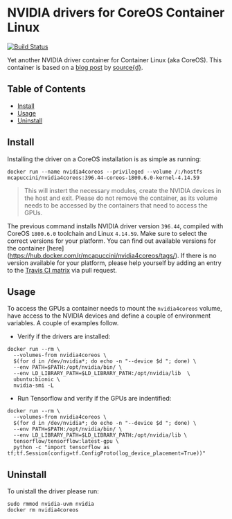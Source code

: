 # NVIDIA drivers for CoreOS Container Linux
[![Build Status](https://travis-ci.org/mcapuccini/nvidia4coreos.svg?branch=master)](https://travis-ci.org/mcapuccini/nvidia4coreos)

Yet another NVIDIA driver container for Container Linux (aka CoreOS). This container is based on a [blog post](https://blog.sourced.tech/post/docker_coreos_gpu_deep_learning/) by [source{d}](https://sourced.tech/).

## Table of Contents

- [Install](#install)
- [Usage](#usage)
- [Uninstall](#uninstall)

## Install
Installing the driver on a CoreOS installation is as simple as running:

```
docker run --name nvidia4coreos --privileged --volume /:/hostfs mcapuccini/nvidia4coreos:396.44-coreos-1800.6.0-kernel-4.14.59
```
> This will instert the necessary modules, create the NVIDIA devices in the host and exit. Please do not remove the container, as its volume needs to be accessed by the containers that need to access the GPUs.

The previous command installs NVIDIA driver version `396.44`, compiled with CoreOS `1800.6.0` toolchain and Linux `4.14.59`. Make sure to select the correct versions for your platform. You can find out available versions for the container [here] (https://hub.docker.com/r/mcapuccini/nvidia4coreos/tags/). If there is no version available for your platform, please help yourself by adding an entry to the [Travis CI matrix](https://github.com/mcapuccini/nvidia4coreos/blob/master/.travis.yml#L17) via pull request.

## Usage
To access the GPUs a container needs to mount the `nvidia4coreos` volume, have access to the NVIDIA devices and define a couple of environment variables. A couple of examples follow.

- Verify if the drivers are installed:
```
docker run --rm \
  --volumes-from nvidia4coreos \
  $(for d in /dev/nvidia*; do echo -n "--device $d "; done) \
  --env PATH=$PATH:/opt/nvidia/bin/ \
  --env LD_LIBRARY_PATH=$LD_LIBRARY_PATH:/opt/nvidia/lib  \
  ubuntu:bionic \ 
  nvidia-smi -L
```

- Run Tensorflow and verify if the GPUs are indentified: 
```
docker run --rm \
  --volumes-from nvidia4coreos \
  $(for d in /dev/nvidia*; do echo -n "--device $d "; done) \
  --env PATH=$PATH:/opt/nvidia/bin/ \
  --env LD_LIBRARY_PATH=$LD_LIBRARY_PATH:/opt/nvidia/lib \
  tensorflow/tensorflow:latest-gpu \
  python -c "import tensorflow as tf;tf.Session(config=tf.ConfigProto(log_device_placement=True))"
```

## Uninstall
To unistall the driver please run:

```
sudo rmmod nvidia-uvm nvidia
docker rm nvidia4coreos
```
